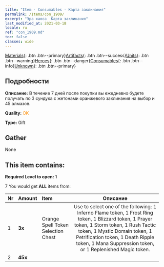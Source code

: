 ```yaml
---
title: "Item - Consumables - Карта заклинания"
permalink: /Items/con_1909/
excerpt: "Эра хаоса  Карта заклинания"
last_modified_at: 2021-03-18
locale: ru
ref: "con_1909.md"
toc: false
classes: wide
---
```

 [Materials](/ru/Items/){: .btn .btn--primary}[Artifacts](/ru/Items/Artifacts/){: .btn .btn--success}[Units](/ru/Items/Units/){: .btn .btn--warning}[Heroes](/ru/Items/Heroes/){: .btn .btn--danger}[Consumables](/ru/Items/Consumables/){: .btn .btn--info}[Unknown](/ru/Items/Unknown/){: .btn .btn--primary}

## Подробности
 **Описание:** В течение 7 дней после покупки вы ежедневно будете получать по 3 сундука с жетонами оранжевого заклинания на выбор и 45 алмазов.

 **Quality:** <span style="color: #FF8C00">OK</span>

 **Type:** Gift

## Gather

  None

## This item contains:

 **Required Level to open:** 1

 7 You would get **ALL** items  from:

  | Nr | Amount |     Item    | Описание |
  |:---|:-------|:------------|:-----------:|
  | 1 |  **3x** | Orange Spell Token Selection Chest | Use to select one of the following: 1 Inferno Flame token, 1 Frost Ring token, 1 Blizzard token, 1 Prayer token, 1 Storm token, 1 Rush Tactic token, 1 Mystic Domain token, 1 Petrification token, 1 Death Ripple token, 1 Mana Suppression token, or 1 Replenished Magic token.  | 
  | 2 |  **45x** | <i class="fas fa-gem"/> |  | 
